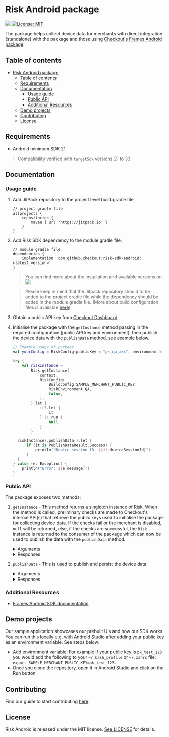 #  Risk Android package
[![](https://jitpack.io/v/checkout/checkout-risk-sdk-android.svg)](https://jitpack.io/#checkout/checkout-risk-sdk-android)
[![License: MIT](https://img.shields.io/badge/License-MIT-green.svg)](LICENSE)

The package helps collect device data for merchants with direct integration (standalone) with the package and those using [Checkout's Frames Android package](https://github.com/checkout/frames-android).

## Table of contents
- [Risk Android package](#risk-android-package)
  - [Table of contents](#table-of-contents)
  - [Requirements](#requirements)
  - [Documentation](#documentation)
    - [Usage guide](#usage-guide)
    - [Public API](#public-api)
    - [Additional Resources](#additional-resources)
  - [Demo projects](#demo-projects)
  - [Contributing](#contributing)
  - [License](#license)


## Requirements
- Android minimum SDK 21

> Compatibility verified with `targetSdk` versions 21 to 33

## Documentation
### Usage guide
  1. Add JitPack repository to the project level build.gradle file:
        ```
        // project gradle file
        allprojects {
            repositories {
                maven { url 'https://jitpack.io' }
            }
        }
        ```
  2. Add Risk SDK dependency to the module gradle file:
        ```
        // module gradle file
        dependencies {
            implementation 'com.github.checkout:risk-sdk-android:<latest_version>'
        }
        ```

        > You can find more about the installation and available versions on [![](https://jitpack.io/v/checkout/checkout-risk-sdk-android.svg)](https://jitpack.io/#checkout/checkout-risk-sdk-android)

        > Please keep in mind that the Jitpack repository should to be added to the project gradle file while the dependency should be added in the module gradle file. (More about build configuration files is available [here](https://developer.android.com/studio/build)).

  3. Obtain a public API key from [Checkout Dashboard](https://dashboard.checkout.com/developers/keys).
  4. Initialise the package with the `getInstance` method passing in the required configuration (public API key and environment), then publish the device data with the `publishData` method, see example below.
        ```kotlin
        // Example usage of package
        val yourConfig = RiskConfig(publicKey = "pk_qa_xxx", environment = RiskEnvironment.QA)

        try {
            val riskInstance =
                Risk.getInstance(
                    context,
                    RiskConfig(
                        BuildConfig.SAMPLE_MERCHANT_PUBLIC_KEY,
                        RiskEnvironment.QA,
                        false,
                    ),
                ).let {
                    it?.let {
                        it
                    } ?: run {
                        null
                    }
                }

          riskInstance?.publishData().let {
              if (it is PublishDataResult.Success) {
                  println("Device session ID: ${it.deviceSessionId}")
              }
          }
        } catch (e: Exception) {
            println("Error: ${e.message}")
        }
        ```

### Public API
The package exposes two methods:
1. `getInstance` - This method returns a singleton instance of Risk. When the method is called, preliminary checks are made to Checkout's internal API(s) that retrieve the public keys used to initialise the package for collecting device data. If the checks fail or the merchant is disabled, `null` will be returned, else, if the checks are successful, the `Risk` instance is returned to the consumer of the package which can now be used to publish the data with the `publishData` method.

    <details>
    <summary>Arguments</summary>

    ```kotlin
    data class RiskConfig(val publicKey: String, val environment: RiskEnvironment, val framesMode: Boolean = false)

    // Instance creation of Risk Android package
    public class Risk private constructor(...) {
        public companion object {
            ...
            public suspend fun getInstance(applicaitonContext: Context, config: RiskConfig): Risk? {
                ...
            }
        }
    }

    enum class RiskEnvironment {
        QA,
        SANDBOX,
        PROD
    }
    ```
    </details>

    <details>
    <summary>Responses</summary>

    ```kotlin
    class Risk private constructor(...) {
        companion object {
            ...
            suspend fun publishData(...): ... {
                ...
            }
        }
    }
    ```
    </details>


2. `publishData` - This is used to publish and persist the device data.

    <details>
    <summary>Arguments</summary>

    ```kotlin
    public suspend fun publishData(cardToken: string? = null): PublishDataResult {
    ...
    }
    ```
    </details>

    <details>
    <summary>Responses</summary>

    ```kotlin
        public sealed class PublishDataResult {
            public data class Success(val deviceSessionId: String) : PublishDataResult()

            public data object PublishFailure : PublishDataResult()
        }
    ```
    </details>

### Additional Resources
<!-- TODO: Add website documentation link here - [Risk Android SDK documentation](https://docs.checkout.com/risk/overview) -->
- [Frames Android SDK documentation](https://www.checkout.com/docs/developer-resources/sdks/frames-android-sdk)

## Demo projects
Our sample application showcases our prebuilt UIs and how our SDK works. You can run this locally e.g. with Android Studio after adding your public key as an environment variable. See steps below:
- Add environment variable: For example if your public key is `pk_test_123` you would add the following to your `~/.bash_profile` or `~/.zshrc` file:
`export SAMPLE_MERCHANT_PUBLIC_KEY=pk_test_123`.
- Once you clone the repository, open it in Android Studio and click on the Run button.

## Contributing
Find our guide to start contributing [here](https://github.com/checkout/checkout-risk-sdk-android/blob/main/CONTRIBUTING.md).

## License
Risk Android is released under the MIT license. [See LICENSE](https://github.com/checkout/checkout-risk-sdk-android/blob/main/LICENSE) for details.
